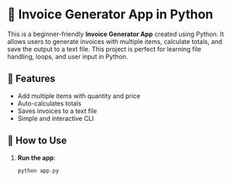 # 🧾 Invoice Generator App in Python

This is a beginner-friendly **Invoice Generator App** created using Python. It allows users to generate invoices with multiple items, calculate totals, and save the output to a text file. This project is perfect for learning file handling, loops, and user input in Python.

## 🚀 Features

- Add multiple items with quantity and price
- Auto-calculates totals
- Saves invoices to a text file
- Simple and interactive CLI

## 📂 How to Use

1. **Run the app**:
   ```bash
   python app.py

